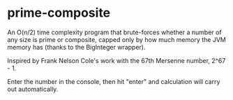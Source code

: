 # prime-composite
An O(n/2) time complexity program that brute-forces whether a number of any size is prime or composite, capped only by how much memory the JVM memory has (thanks to the BigInteger wrapper).

Inspired by Frank Nelson Cole's work with the 67th Mersenne number, 2^67 - 1.

Enter the number in the console, then hit "enter" and calculation will carry out automatically.
